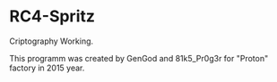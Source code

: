 # RC4-Spritz
Criptography Working.


This programm was created by GenGod and 81k5_Pr0g3r for "Proton" factory in 2015 year.
